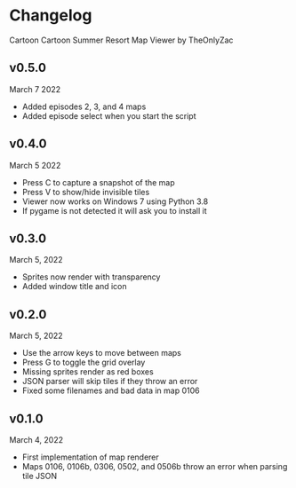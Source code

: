 # Changelog
Cartoon Cartoon Summer Resort Map Viewer
by TheOnlyZac

## v0.5.0
March 7 2022
* Added episodes 2, 3, and 4 maps
* Added episode select when you start the script

## v0.4.0
March 5 2022
* Press C to capture a snapshot of the map
* Press V to show/hide invisible tiles
* Viewer now works on Windows 7 using Python 3.8
* If pygame is not detected it will ask you to install it

## v0.3.0
March 5, 2022
* Sprites now render with transparency
* Added window title and icon

## v0.2.0
March 5, 2022
* Use the arrow keys to move between maps
* Press G to toggle the grid overlay
* Missing sprites render as red boxes
* JSON parser will skip tiles if they throw an error
* Fixed some filenames and bad data in map 0106

## v0.1.0
March 4, 2022
* First implementation of map renderer
* Maps 0106, 0106b, 0306, 0502, and 0506b throw an error when parsing tile JSON 